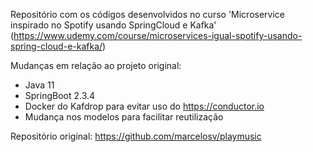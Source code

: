Repositório com os códigos desenvolvidos no curso 'Microservice inspirado no Spotify usando SpringCloud e Kafka' (https://www.udemy.com/course/microservices-igual-spotify-usando-spring-cloud-e-kafka/)

Mudanças em relação ao projeto original:
- Java 11
- SpringBoot 2.3.4
- Docker do Kafdrop para evitar uso do https://conductor.io
- Mudança nos modelos para facilitar reutilização

Repositório original: https://github.com/marcelosv/playmusic
